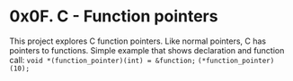 # 0x0F. C - Function pointers
This project explores C function pointers. Like normal pointers, C has pointers to functions.
Simple example that shows declaration and function call:
`void *(function_pointer)(int) = &function;`
`(*function_pointer)(10);`